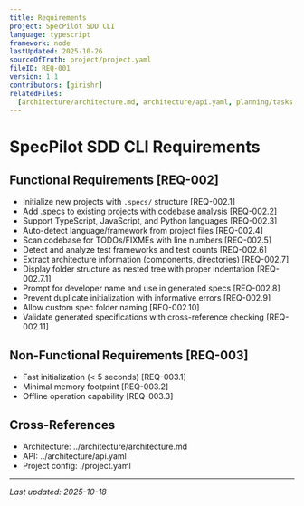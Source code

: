 ```yaml
---
title: Requirements
project: SpecPilot SDD CLI
language: typescript
framework: node
lastUpdated: 2025-10-26
sourceOfTruth: project/project.yaml
fileID: REQ-001
version: 1.1
contributors: [girishr]
relatedFiles:
  [architecture/architecture.md, architecture/api.yaml, planning/tasks.md]
---
```


# SpecPilot SDD CLI Requirements

## Functional Requirements [REQ-002]

- Initialize new projects with `.specs/` structure [REQ-002.1]
- Add .specs to existing projects with codebase analysis [REQ-002.2]
- Support TypeScript, JavaScript, and Python languages [REQ-002.3]
- Auto-detect language/framework from project files [REQ-002.4]
- Scan codebase for TODOs/FIXMEs with line numbers [REQ-002.5]
- Detect and analyze test frameworks and test counts [REQ-002.6]
- Extract architecture information (components, directories) [REQ-002.7]
- Display folder structure as nested tree with proper indentation [REQ-002.7.1]
- Prompt for developer name and use in generated specs [REQ-002.8]
- Prevent duplicate initialization with informative errors [REQ-002.9]
- Allow custom spec folder naming [REQ-002.10]
- Validate generated specifications with cross-reference checking [REQ-002.11]

## Non-Functional Requirements [REQ-003]

- Fast initialization (< 5 seconds) [REQ-003.1]
- Minimal memory footprint [REQ-003.2]
- Offline operation capability [REQ-003.3]

## Cross-References

- Architecture: ../architecture/architecture.md
- API: ../architecture/api.yaml
- Project config: ./project.yaml

---

_Last updated: 2025-10-18_
